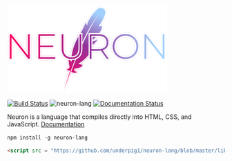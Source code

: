 ![Neuron](docs/g1143.png)

[![Build Status](https://travis-ci.com/underpig1/neuron-lang.svg?token=mzNPUMLDXoM8ZdHFTfyh&branch=master)](https://travis-ci.com/underpig1/neuron-lang)
![neuron-lang](https://github.com/underpig1/neuron-lang/workflows/neuron-lang/badge.svg)
[![Documentation Status](https://readthedocs.org/projects/neuron-lang/badge/?version=latest)](https://neuron-lang.readthedocs.io/en/latest/?badge=latest)

Neuron is a language that compiles directly into HTML, CSS, and JavaScript.
[Documentation](https://neuron-lang.readthedocs.io/en/latest/index.html)

```
npm install -g neuron-lang
```
```html
<script src = "https://github.com/underpig1/neuron-lang/blob/master/lib/browser/browser.mjs" type = "module"></script>
```
